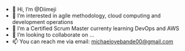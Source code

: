 - 👋 Hi, I’m @Diimeji
- 👀 I’m interested in agile methodology, cloud computing and development operations
- 🌱 I’m a Certified Scrum Master currenty learning DevOps and AWS
- 💞️ I’m looking to collaborate on ...
- 📫 You can reach me via email: michaeloyebande00@gmail.com

<!---
Diimeji/Diimeji is a ✨ special ✨ repository because its `README.md` (this file) appears on your GitHub profile.
You can click the Preview link to take a look at your changes.
--->
